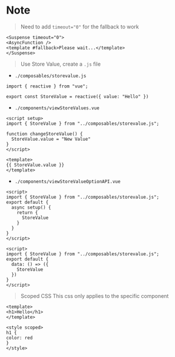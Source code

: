 # Note

> Need to add `timeout="0"` for the fallback to work
```vue
<Suspense timeout="0">
<AsyncFunction />
<template #fallback>Please wait...</template>
</Suspense>
```

> Use Store Value, create a `.js` file

- `./composables/storevalue.js`
```vue
import { reactive } from "vue";

export const StoreValue = reactive({ value: "Hello" })
```

- `./components/viewStoreValues.vue`
```vue
<script setup>
import { StoreValue } from "../composables/storevalue.js";

function changeStoreValue() {
  StoreValue.value = "New Value"
}
</script>

<template>
{{ StoreValue.value }}
</template>
```

- `./components/viewStoreValueOptionAPI.vue`
```vue
<script>
import { StoreValue } from "../composables/storevalue.js";
export default {
  async setup() {
    return {
      StoreValue
    }
  }
}
</script>
```

```vue
<script>
import { StoreValue } from "../composables/storevalue.js";
export default {
  data: () => ({
    StoreValue
  })
}
</script>
```

> Scoped CSS
This css only applies to the specific component
```vue
<template>
<h1>Hello</h1>
</template>

<style scoped>
h1 {
color: red
}
</style>
```
